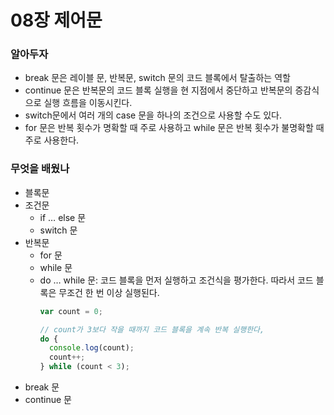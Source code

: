 # 08장 제어문

### 알아두자

- break 문은 레이블 문, 반복문, switch 문의 코드 블록에서 탈출하는 역할
- continue 문은 반복문의 코드 블록 실행을 현 지점에서 중단하고 반복문의 증감식으로 실행 흐름을 이동시킨다.
- switch문에서 여러 개의 case 문을 하나의 조건으로 사용할 수도 있다.
- for 문은 반복 횟수가 명확할 때 주로 사용하고 while 문은 반복 횟수가 불명확할 때 주로 사용한다.

### 무엇을 배웠나

- 블록문
- 조건문
  - if … else 문
  - switch 문
- 반복문
  - for 문
  - while 문
  - do … while 문: 코드 블록을 먼저 실행하고 조건식을 평가한다. 따라서 코드 블록은 무조건 한 번 이상 실행된다.
    ```jsx
    var count = 0;

    // count가 3보다 작을 때까지 코드 블록을 계속 반복 실행한다,
    do {
      console.log(count);
      count++;
    } while (count < 3);
    ```
- break 문
- continue 문
